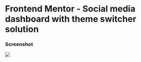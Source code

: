 # Frontend Mentor - Social media dashboard with theme switcher solution


### Screenshot

![](./screenshot.jpg)

